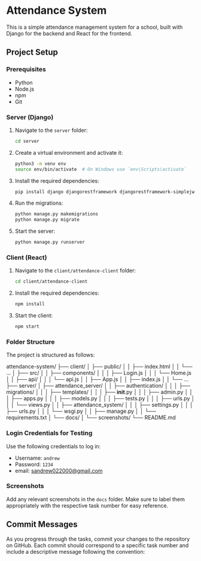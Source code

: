 # Attendance System

This is a simple attendance management system for a school, built with Django for the backend and React for the frontend.

## Project Setup

### Prerequisites

- Python 
- Node.js
- npm
- Git

### Server (Django)

1. Navigate to the `server` folder:
    ```bash
    cd server
    ```
2. Create a virtual environment and activate it:
    ```bash
    python3 -m venv env
    source env/bin/activate  # On Windows use `env\Scripts\activate`
    ```
3. Install the required dependencies:
    ```bash
    pip install django djangorestframework djangorestframework-simplejwt
    ```
4. Run the migrations:
    ```bash
    python manage.py makemigrations
    python manage.py migrate
    ```
5. Start the server:
    ```bash
    python manage.py runserver
    ```

### Client (React)

1. Navigate to the `client/attendance-client` folder:
    ```bash
    cd client/attendance-client
    ```
2. Install the required dependencies:
    ```bash
    npm install
    ```
3. Start the client:
    ```bash
    npm start
    ```

### Folder Structure

The project is structured as follows:


attendance-system/
├── client/
│   ├── public/
│   │   ├── index.html
│   │   └── ...
│   ├── src/
│   │   ├── components/
│   │   │   ├── Login.js
│   │   │   └── Home.js
│   │   ├── api/
│   │   │   └── api.js
│   │   ├── App.js
│   │   ├── index.js
│   │   └── ...
├── server/
│   ├── attendance_server/
│   │   ├── authentication/
│   │   │   ├── migrations/
│   │   │   ├── templates/
│   │   │   ├── __init__.py
│   │   │   ├── admin.py
│   │   │   ├── apps.py
│   │   │   ├── models.py
│   │   │   ├── tests.py
│   │   │   ├── urls.py
│   │   │   └── views.py
│   │   ├── attendance_system/
│   │   │   ├── settings.py
│   │   │   ├── urls.py
│   │   │   └── wsgi.py
│   │   ├── manage.py
│   │   └── requirements.txt
│   └── docs/
│       └── screenshots/
└── README.md



### Login Credentials for Testing

Use the following credentials to log in:
- Username: `andrew`
- Password: `1234`
- email: sandrew022000@gmail.com

### Screenshots

Add any relevant screenshots in the `docs` folder. Make sure to label them appropriately with the respective task number for easy reference.

## Commit Messages

As you progress through the tasks, commit your changes to the repository on GitHub. Each commit should correspond to a specific task number and include a descriptive message following the convention:

